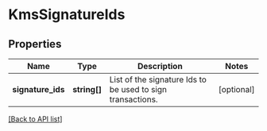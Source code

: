 # KmsSignatureIds

## Properties

Name | Type | Description | Notes
------------ | ------------- | ------------- | -------------
**signature_ids** | **string[]** | List of the signature Ids to be used to sign transactions. | [optional]

[[Back to API list]](../../README.md#api-endpoints)
